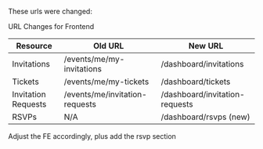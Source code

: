 These urls were changed:

URL Changes for Frontend

  | Resource            | Old URL                        | New URL                        |
  |---------------------|--------------------------------|--------------------------------|
  | Invitations         | /events/me/my-invitations      | /dashboard/invitations         |
  | Tickets             | /events/me/my-tickets          | /dashboard/tickets             |
  | Invitation Requests | /events/me/invitation-requests | /dashboard/invitation-requests |
  | RSVPs               | N/A                            | /dashboard/rsvps (new)         |

Adjust the FE accordingly, plus add the rsvp section
